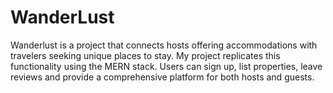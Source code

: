 # WanderLust
Wanderlust is a project that connects hosts offering accommodations with travelers seeking unique places to stay. My project replicates this functionality using the MERN stack. Users can sign up, list properties, leave reviews and provide a comprehensive platform for both hosts and guests.
